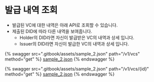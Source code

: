 # 발급 내역 조회

- 발급된 VC에 대한 내역은 아래 API로 조회할 수 있습니다.
- 제출된 DID에 따라 다른 내역을 보여줍니다.
   - Holder의 DID라면 자신이 발급받은 VC의 내역과 상세 입니다.
   - Issuer의 DID라면 자신이 발급한 VC의 내역과 상세 입니다.

{% swagger src=".gitbook/assets/sample_2.json" path="/v1/vcs" method="get" %} [sample_2.json](.gitbook/assets/sample_2.json) {% endswagger %}

{% swagger src=".gitbook/assets/sample_2.json" path="/v1/vcs/{id}" method="get" %} [sample_2.json](.gitbook/assets/sample_2.json) {% endswagger %}
